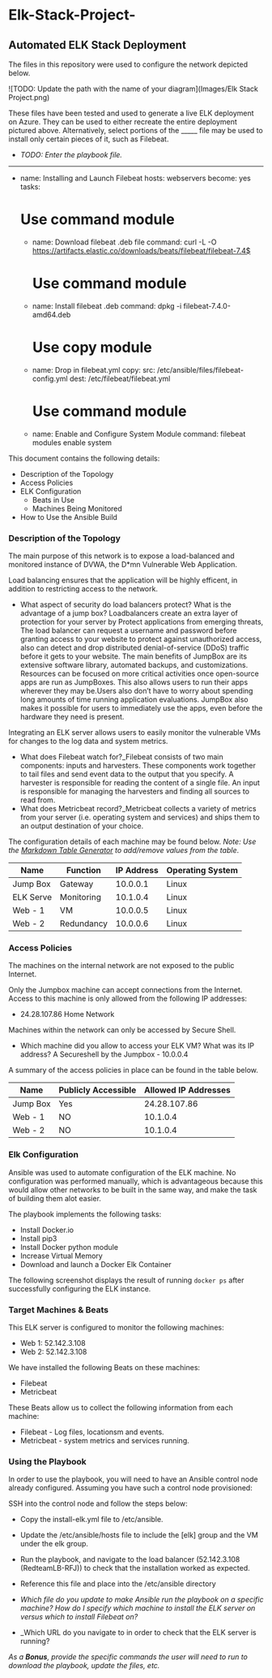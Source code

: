 # Elk-Stack-Project-

## Automated ELK Stack Deployment

The files in this repository were used to configure the network depicted below.

![TODO: Update the path with the name of your diagram](Images/Elk Stack Project.png)

These files have been tested and used to generate a live ELK deployment on Azure. They can be used to either recreate the entire deployment pictured above. Alternatively, select portions of the _____ file may be used to install only certain pieces of it, such as Filebeat.

  - _TODO: Enter the playbook file._
---
- name: Installing and Launch Filebeat
  hosts: webservers
  become: yes
  tasks:
    # Use command module
  - name: Download filebeat .deb file
    command: curl -L -O https://artifacts.elastic.co/downloads/beats/filebeat/filebeat-7.4$
    # Use command module
  - name: Install filebeat .deb
    command: dpkg -i filebeat-7.4.0-amd64.deb
    # Use copy module
  - name: Drop in filebeat.yml
    copy:
      src: /etc/ansible/files/filebeat-config.yml
      dest: /etc/filebeat/filebeat.yml
    # Use command module
  - name: Enable and Configure System Module
    command: filebeat modules enable system

This document contains the following details:
- Description of the Topology
- Access Policies
- ELK Configuration
  - Beats in Use
  - Machines Being Monitored
- How to Use the Ansible Build


### Description of the Topology

The main purpose of this network is to expose a load-balanced and monitored instance of DVWA, the D*mn Vulnerable Web Application.

Load balancing ensures that the application will be highly efficent, in addition to restricting access to the network.
- What aspect of security do load balancers protect? What is the advantage of a jump box? Loadbalancers create an extra layer of protection for your server by Protect applications from emerging threats, The load balancer can request a username and password before granting access to your website to protect against unauthorized access, also can detect and drop distributed denial-of-service (DDoS) traffic before it gets to your website. The main benefits of JumpBox are its extensive software library, automated backups, and customizations. Resources can be focused on more critical activities once open-source apps are run as JumpBoxes. This also allows users to run their apps wherever they may be.Users also don’t have to worry about spending long amounts of time running application evaluations. JumpBox also makes it possible for users to immediately use the apps, even before the hardware they need is present. 

Integrating an ELK server allows users to easily monitor the vulnerable VMs for changes to the log data and system metrics.
- What does Filebeat watch for?_Filebeat consists of two main components: inputs and harvesters. These components work together to tail files and send event data to the output that you specify. A harvester is responsible for reading the content of a single file. An input is responsible for managing the harvesters and finding all sources to read from. 
- What does Metricbeat record?_Metricbeat collects a variety of metrics from your server (i.e. operating system and services) and ships them to an output destination of your choice.

The configuration details of each machine may be found below.
_Note: Use the [Markdown Table Generator](http://www.tablesgenerator.com/markdown_tables) to add/remove values from the table_.

| Name     | Function  | IP Address | Operating System |
|----------|---------- |------------|------------------|
| Jump Box | Gateway   | 10.0.0.1   | Linux            |
| ELK Serve| Monitoring| 10.1.0.4   | Linux            |
| Web - 1  | VM        | 10.0.0.5   | Linux            |
| Web - 2  | Redundancy| 10.0.0.6   | Linux            |


### Access Policies

The machines on the internal network are not exposed to the public Internet. 

Only the Jumpbox machine can accept connections from the Internet. Access to this machine is only allowed from the following IP addresses:
- 24.28.107.86 Home Network 

Machines within the network can only be accessed by Secure Shell.
- Which machine did you allow to access your ELK VM? What was its IP address? A Secureshell by the Jumpbox - 10.0.0.4

A summary of the access policies in place can be found in the table below.

| Name     | Publicly Accessible | Allowed IP Addresses |
|----------|---------------------|----------------------|
| Jump Box | Yes                 |  24.28.107.86        |
| Web - 1  | NO                  |  10.1.0.4            |
| Web - 2  | NO                  |  10.1.0.4            |

### Elk Configuration

Ansible was used to automate configuration of the ELK machine. No configuration was performed manually, which is advantageous because this would allow other networks to be built in the same way, and make the task of building them alot easier. 

The playbook implements the following tasks:
- Install Docker.io
- Install pip3
- Install Docker python module
- Increase Virtual Memory
- Download and launch a Docker Elk Container 


The following screenshot displays the result of running `docker ps` after successfully configuring the ELK instance.

### Target Machines & Beats
This ELK server is configured to monitor the following machines:
- Web 1: 52.142.3.108 
- Web 2: 52.142.3.108

We have installed the following Beats on these machines:
- Filebeat
- Metricbeat  

These Beats allow us to collect the following information from each machine:
- Filebeat - Log files, locationsm and events. 
- Metricbeat - system metrics and services running.

### Using the Playbook
In order to use the playbook, you will need to have an Ansible control node already configured. Assuming you have such a control node provisioned: 

SSH into the control node and follow the steps below:
- Copy the install-elk.yml file to /etc/ansible.
- Update the /etc/ansible/hosts file to include the [elk] group and the VM under the elk group.
- Run the playbook, and navigate to the load balancer (52.142.3.108 (RedteamLB-RFJ)) to check that the installation worked as expected.

- Reference this file and place into the /etc/ansible directory
- _Which file do you update to make Ansible run the playbook on a specific machine? How do I specify which machine to install the ELK server on versus which to install Filebeat on?_
- _Which URL do you navigate to in order to check that the ELK server is running? 

_As a **Bonus**, provide the specific commands the user will need to run to download the playbook, update the files, etc._
